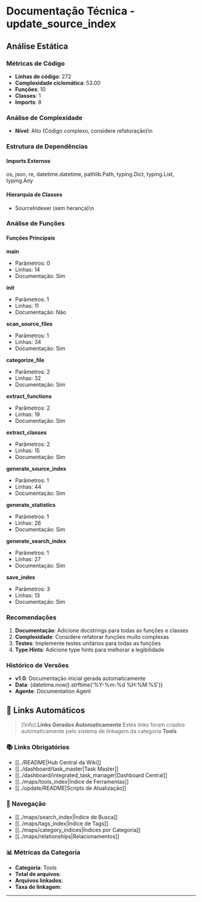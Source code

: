 # Documentação Técnica - update_source_index

## Análise Estática

### Métricas de Código
- **Linhas de código**: 272
- **Complexidade ciclomática**: 53.00
- **Funções**: 10
- **Classes**: 1
- **Imports**: 8

### Análise de Complexidade
- **Nível**: Alto (Código complexo, considere refatoração)\n
### Estrutura de Dependências

#### Imports Externos
os, json, re, datetime.datetime, pathlib.Path, typing.Dict, typing.List, typing.Any

#### Hierarquia de Classes
- SourceIndexer (sem herança)\n
### Análise de Funções

#### Funções Principais
**main**
- Parâmetros: 0
- Linhas: 14
- Documentação: Sim

**__init__**
- Parâmetros: 1
- Linhas: 11
- Documentação: Não

**scan_source_files**
- Parâmetros: 1
- Linhas: 34
- Documentação: Sim

**categorize_file**
- Parâmetros: 2
- Linhas: 32
- Documentação: Sim

**extract_functions**
- Parâmetros: 2
- Linhas: 19
- Documentação: Sim

**extract_classes**
- Parâmetros: 2
- Linhas: 15
- Documentação: Sim

**generate_source_index**
- Parâmetros: 1
- Linhas: 44
- Documentação: Sim

**generate_statistics**
- Parâmetros: 1
- Linhas: 26
- Documentação: Sim

**generate_search_index**
- Parâmetros: 1
- Linhas: 27
- Documentação: Sim

**save_index**
- Parâmetros: 3
- Linhas: 13
- Documentação: Sim

### Recomendações

1. **Documentação**: Adicione docstrings para todas as funções e classes
2. **Complexidade**: Considere refatorar funções muito complexas
3. **Testes**: Implemente testes unitários para todas as funções
4. **Type Hints**: Adicione type hints para melhorar a legibilidade

### Histórico de Versões

- **v1.0**: Documentação inicial gerada automaticamente
- **Data**: {datetime.now().strftime('%Y-%m-%d %H:%M:%S')}
- **Agente**: Documentation Agent


## 🔗 **Links Automáticos**

> [!info] **Links Gerados Automaticamente**
> Estes links foram criados automaticamente pelo sistema de linkagem da categoria **Tools**

### **📚 Links Obrigatórios**
- [[../README|Hub Central da Wiki]]
- [[../dashboard/task_master|Task Master]]
- [[../dashboard/integrated_task_manager|Dashboard Central]]
- [[../maps/tools_index|Índice de Ferramentas]]
- [[../update/README|Scripts de Atualização]]

### **🧭 Navegação**
- [[../maps/search_index|Índice de Busca]]
- [[../maps/tags_index|Índice de Tags]]
- [[../maps/category_indices|Índices por Categoria]]
- [[../maps/relationships|Relacionamentos]]

### **📊 Métricas da Categoria**
- **Categoria**: Tools
- **Total de arquivos**: <!-- Contador automático -->
- **Arquivos linkados**: <!-- Contador automático -->
- **Taxa de linkagem**: <!-- Percentual automático -->

---

